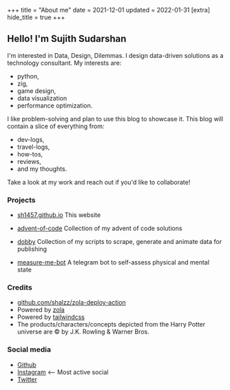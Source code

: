 +++
title = "About me"
date = 2021-12-01
updated = 2022-01-31
[extra]
hide_title = true
+++

## Hello! I'm Sujith Sudarshan

I'm interested in Data, Design, Dilemmas. I design data-driven solutions as a technology consultant. My interests are:

- python,
- zig,
- game design,
- data visualization
- performance optimization.

I like problem-solving and plan to use this blog to showcase it. This blog will contain a slice of everything from:

- dev-logs,
- travel-logs,
- how-tos,
- reviews,
- and my thoughts.

Take a look at my work and reach out if you'd like to collaborate!

### Projects

- [sh1457.github.io](https://github.com/sh1457/sh1457.github.io) This website

- [advent-of-code](https://github.com/sh1457/advent-of-code) Collection of my advent of code solutions

- [dobby](https://github.com/sh1457/dobby) Collection of my scripts to scrape, generate and animate data for publishing

- [measure-me-bot](https://github.com/sh1457/measure-me-bot) A telegram bot to self-assess physical and mental state

### Credits

- [github.com/shalzz/zola-deploy-action](https://github.com/shalzz/zola-deploy-action)
- Powered by [zola](https://getzola.org)
- Powered by [tailwindcss](https://tailwindcss.com/)
- The products/characters/concepts depicted from the Harry Potter universe are © by J.K. Rowling & Warner Bros.

### Social media

- [Github](https://github.com/sh1457)
- [Instagram](https://www.instagram.com/sujith__sudarshan/) <-- Most active social
- [Twitter](https://twitter.com/sh1457)
